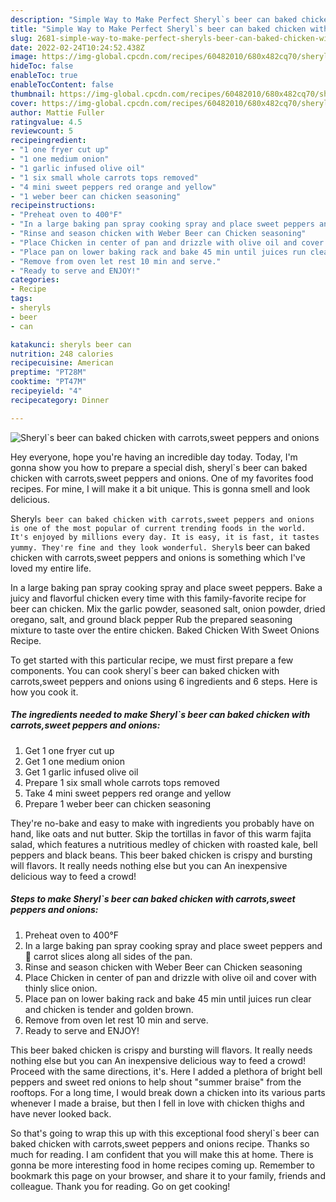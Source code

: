 ```yaml
---
description: "Simple Way to Make Perfect Sheryl`s beer can baked chicken with carrots,sweet peppers and onions"
title: "Simple Way to Make Perfect Sheryl`s beer can baked chicken with carrots,sweet peppers and onions"
slug: 2681-simple-way-to-make-perfect-sheryls-beer-can-baked-chicken-with-carrots-sweet-peppers-and-onions
date: 2022-02-24T10:24:52.438Z
image: https://img-global.cpcdn.com/recipes/60482010/680x482cq70/sheryls-beer-can-baked-chicken-with-carrotssweet-peppers-and-onions-recipe-main-photo.jpg
hideToc: false
enableToc: true
enableTocContent: false
thumbnail: https://img-global.cpcdn.com/recipes/60482010/680x482cq70/sheryls-beer-can-baked-chicken-with-carrotssweet-peppers-and-onions-recipe-main-photo.jpg
cover: https://img-global.cpcdn.com/recipes/60482010/680x482cq70/sheryls-beer-can-baked-chicken-with-carrotssweet-peppers-and-onions-recipe-main-photo.jpg
author: Mattie Fuller
ratingvalue: 4.5
reviewcount: 5
recipeingredient:
- "1 one fryer cut up"
- "1 one medium onion"
- "1 garlic infused olive oil"
- "1 six small whole carrots tops removed"
- "4 mini sweet peppers red orange and yellow"
- "1 weber beer can chicken seasoning"
recipeinstructions:
- "Preheat oven to 400°F"
- "In a large baking pan spray cooking spray and place sweet peppers and🥕 carrot slices along all sides of the pan."
- "Rinse and season chicken with Weber Beer can Chicken seasoning"
- "Place Chicken in center of pan and drizzle with olive oil and cover with thinly slice onion."
- "Place pan on lower baking rack and bake 45 min until juices run clear and chicken is tender and golden brown."
- "Remove from oven let rest 10 min and serve."
- "Ready to serve and ENJOY!"
categories:
- Recipe
tags:
- sheryls
- beer
- can

katakunci: sheryls beer can 
nutrition: 248 calories
recipecuisine: American
preptime: "PT28M"
cooktime: "PT47M"
recipeyield: "4"
recipecategory: Dinner

---
```



![Sheryl`s beer can baked chicken with carrots,sweet peppers and onions](https://img-global.cpcdn.com/recipes/60482010/680x482cq70/sheryls-beer-can-baked-chicken-with-carrotssweet-peppers-and-onions-recipe-main-photo.jpg)

Hey everyone, hope you're having an incredible day today. Today, I'm gonna show you how to prepare a special dish, sheryl`s beer can baked chicken with carrots,sweet peppers and onions. One of my favorites food recipes. For mine, I will make it a bit unique. This is gonna smell and look delicious.

Sheryl`s beer can baked chicken with carrots,sweet peppers and onions is one of the most popular of current trending foods in the world. It's enjoyed by millions every day. It is easy, it is fast, it tastes yummy. They're fine and they look wonderful. Sheryl`s beer can baked chicken with carrots,sweet peppers and onions is something which I've loved my entire life.

In a large baking pan spray cooking spray and place sweet peppers. Bake a juicy and flavorful chicken every time with this family-favorite recipe for beer can chicken. Mix the garlic powder, seasoned salt, onion powder, dried oregano, salt, and ground black pepper Rub the prepared seasoning mixture to taste over the entire chicken. Baked Chicken With Sweet Onions Recipe.


To get started with this particular recipe, we must first prepare a few components. You can cook sheryl`s beer can baked chicken with carrots,sweet peppers and onions using 6 ingredients and 6 steps. Here is how you cook it.

<!--inarticleads1-->

##### The ingredients needed to make Sheryl`s beer can baked chicken with carrots,sweet peppers and onions:

1. Get 1 one fryer cut up
1. Get 1 one medium onion
1. Get 1 garlic infused olive oil
1. Prepare 1 six small whole carrots tops removed
1. Take 4 mini sweet peppers red orange and yellow
1. Prepare 1 weber beer can chicken seasoning


They&#39;re no-bake and easy to make with ingredients you probably have on hand, like oats and nut butter. Skip the tortillas in favor of this warm fajita salad, which features a nutritious medley of chicken with roasted kale, bell peppers and black beans. This beer baked chicken is crispy and bursting will flavors. It really needs nothing else but you can An inexpensive delicious way to feed a crowd! 

<!--inarticleads2-->

##### Steps to make Sheryl`s beer can baked chicken with carrots,sweet peppers and onions:

1. Preheat oven to 400°F
1. In a large baking pan spray cooking spray and place sweet peppers and🥕 carrot slices along all sides of the pan.
1. Rinse and season chicken with Weber Beer can Chicken seasoning
1. Place Chicken in center of pan and drizzle with olive oil and cover with thinly slice onion.
1. Place pan on lower baking rack and bake 45 min until juices run clear and chicken is tender and golden brown.
1. Remove from oven let rest 10 min and serve.
1. Ready to serve and ENJOY!

This beer baked chicken is crispy and bursting will flavors. It really needs nothing else but you can An inexpensive delicious way to feed a crowd! Proceed with the same directions, it&#39;s. Here I added a plethora of bright bell peppers and sweet red onions to help shout &#34;summer braise&#34; from the rooftops. For a long time, I would break down a chicken into its various parts whenever I made a braise, but then I fell in love with chicken thighs and have never looked back. 

So that's going to wrap this up with this exceptional food sheryl`s beer can baked chicken with carrots,sweet peppers and onions recipe. Thanks so much for reading. I am confident that you will make this at home. There is gonna be more interesting food in home recipes coming up. Remember to bookmark this page on your browser, and share it to your family, friends and colleague. Thank you for reading. Go on get cooking!
